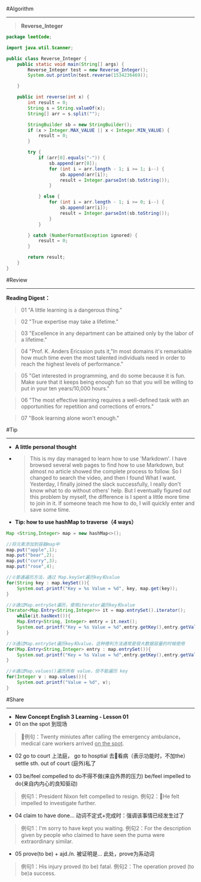 #Algorithm
************************
>**Reverse_Integer**
```java
package leetCode;

import java.util.Scanner;

public class Reverse_Integer {
	public static void main(String[] args) {
		Reverse_Integer test = new Reverse_Integer();
		System.out.println(test.reverse(1534236469));

	}

	public int reverse(int x) {
		int result = 0;
		String s = String.valueOf(x);
		String[] arr = s.split("");

		StringBuilder sb = new StringBuilder();
		if (x > Integer.MAX_VALUE || x < Integer.MIN_VALUE) {
			result = 0;
		}

		try {
			if (arr[0].equals("-")) {
				sb.append(arr[0]);
				for (int i = arr.length - 1; i >= 1; i--) {
					sb.append(arr[i]);
					result = Integer.parseInt(sb.toString());
				}

			} else {
				for (int i = arr.length - 1; i >= 0; i--) {
					sb.append(arr[i]);
					result = Integer.parseInt(sb.toString());
				}
			}

		} catch (NumberFormatException ignored) {
			result = 0;
		}

		return result;
	}
}
```

#Review
***********************
**Reading Digest：**
>01 "A little learning is a dangerous thing."

>02 "True expertise may take a lifetime."

>03 "Excellence in any department can be attained only by the labor of a lifetime."

>04 "Prof. K. Anders Ericssion puts it,"In most domains it's remarkable how much time even the most talented individuals need in order to reach the highest levels of performance."

>05 "Get interested in programming, and do some because it is fun. Make sure that it keeps being enough fun so that you will be willing to put in your ten years/10,000 hours."

>06 "The most effective learning requires a well-defined task with an opportunities for repetition and corrections of errors."

>07 "Book learning alone won't enough."



#Tip
*********************
* **A little personal thought**
* >This is my day managed to learn how to use 'Markdown'. I have browsed several web pages to find how to use Markdown, but almost no article showed the complete process to follow. So I changed to search the video, and then I found What I want. Yesterday, I finally joined the slack successfully, I really don't know what to do without others' help. But I eventually figured out this problem by myself, the difference is I spent a little more time to join in it. If someone teach me how to do, I will quickly enter and save some time.

* **Tip: how to use hashMap to traverse（4 ways）**
```java
Map <String,Integer> map = new hashMap<>();

//将元素添加到容器map中
map.put("apple",1);
map.put("bear",2);
map.put("curry",3);
map.put("rose",4);

//①普通遍历方法，通过 Map.keySet遍历key和value
for(String key : map.keySet()){
    System.out.printf("Key = %s Value = %d", key, map.get(key));
}

//②通过Map.entrySet遍历，使用iterator遍历key和value
Iterator<Map.Entry<String,Integer>> it = map.entrySet().iterator(); 
    while(it.hasNext()){
	Map.Entry<String, Integer> entry = it.next();
	System.out.printf("Key = %s Value = %d",entry.getKey(),entry.getValue());
}

//③通过Map.entrySet遍历key和value，这种便利方法通常是很大数据容量的时候使用
for(Map.Entry<String,Integer> entry : map.entrySet()){
    System.out.printf("Key = %s Value = %d",entry.getKey(),entry.getValue());
}

//④通过Map.values()遍历所有 value，但不能遍历 key
for(Integer v : map.values()){
	System.out.printf("Value = %d", v);
}
```

#Share
**********************************
* **New Concept English 3 Learning - Lesson 01**
* 01 on the spot 到现场
>例句：Twenty miniutes after calling the emergency ambulance，medical care workers arrived <u>on the spot</u>.

* 02 go to court 上法庭，
     go to hosptial 去看病（表示功能时，不加the）
	 settle sth. out of court (庭外)私了
	> 
* 03 be/feel compelled to do不得不做(来自外界的压力)
     be/feel impelled to do(来自内内心的良知驱动)
>例句1：President Nixon felt compelled to resign.
>例句2：He felt impelled to investigate further.
* 04 claim to have done... 动词不定式+完成时：强调该事情已经发生过了
>例句1：I'm sorry to have kept you waiting.
 例句2：For the description given by people who claimed to have seen the puma were extraordinary similar.
* 05 prove(to be) + ajd./n.  被证明是... 此处，prove为系动词
>例句1：His injury proved (to be) fatal.
 例句2：The operation proved (to be)a success.














